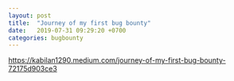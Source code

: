```yaml
---
layout: post
title:  "Journey of my first bug bounty"
date:   2019-07-31 09:29:20 +0700
categories: bugbounty
---
```



https://kabilan1290.medium.com/journey-of-my-first-bug-bounty-72175d903ce3